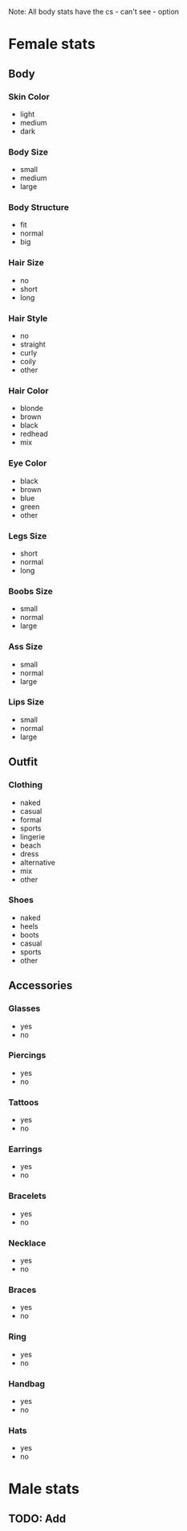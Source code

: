 Note: All body stats have the cs - can't see - option

# Female stats

## Body

### Skin Color

- light
- medium
- dark

### Body Size

- small
- medium
- large

### Body Structure

- fit
- normal
- big

### Hair Size

- no
- short
- long

### Hair Style

- no
- straight
- curly
- coily
- other

### Hair Color

- blonde
- brown
- black
- redhead
- mix

### Eye Color

- black
- brown
- blue
- green
- other

### Legs Size

- short
- normal
- long

### Boobs Size

- small
- normal
- large

### Ass Size

- small
- normal
- large

### Lips Size

- small
- normal
- large

## Outfit

### Clothing

- naked
- casual
- formal
- sports
- lingerie
- beach
- dress
- alternative
- mix
- other

### Shoes

- naked
- heels
- boots
- casual
- sports
- other

## Accessories

### Glasses

- yes
- no

### Piercings

- yes
- no

### Tattoos

- yes
- no

### Earrings

- yes
- no

### Bracelets

- yes
- no

### Necklace

- yes
- no

### Braces

- yes
- no

### Ring

- yes
- no

### Handbag

- yes
- no

### Hats

- yes
- no

# Male stats

## TODO: Add

